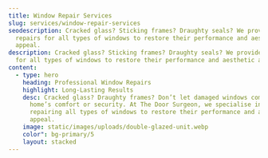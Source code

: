```yaml
---
title: Window Repair Services
slug: services/window-repair-services
seodescription: Cracked glass? Sticking frames? Draughty seals? We provide
  repairs for all types of windows to restore their performance and aesthetic
  appeal.
description: Cracked glass? Sticking frames? Draughty seals? We provide repairs
  for all types of windows to restore their performance and aesthetic appeal.
content:
  - type: hero
    heading: Professional Window Repairs
    highlight: Long-Lasting Results
    desc: Cracked glass? Draughty frames? Don’t let damaged windows compromise your
      home’s comfort or security. At The Door Surgeon, we specialise in
      repairing all types of windows to restore their performance and aesthetic
      appeal.
    image: static/images/uploads/double-glazed-unit.webp
    color": bg-primary/5
    layout: stacked
---
```

